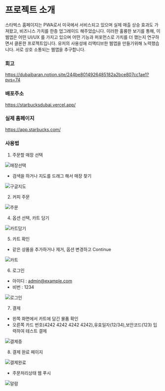 # 프로젝트 소개
스타벅스 홈페이지는 PWA로서 미국에서 서비스되고 있으며 실제 매출 상승 효과도 가져왔고, 비즈니스 가치를 한층 업그레이드 해주었습니다.
이러한 훌륭한 보기를 통해, 이 웹앱은 어떤 UI/UX 를 가지고 있으며 어떤 기능과 퍼포먼스로 가치를 더 했는지 연구하면서 클론한 프로젝트입니다.
유저의 사용성에 리액티브한 웹앱을 만들기위해 노력했습니다. 서로 상호 소통되는 웹앱을 추구합니다. 
### 회고
https://dubaibaran.notion.site/244be8014926485182a2bce807cc1ae1?pvs=74
### 배포주소
https://starbucksdubai.vercel.app/
### 실제 홈페이지
https://app.starbucks.com/
### 사용법
1. 주문할 매장 선택

![매장선택](https://github.com/qor8917/starbucks-clone/assets/69076456/98f3a5cb-81fd-420d-b7e2-85c64c101e54)

- 검색을 하거나 지도를 드래그 해서 매장 찾기

![구글지도](https://github.com/qor8917/starbucks-clone/assets/69076456/c379b6c6-3860-4b6f-a4b7-5105f66cfedc)

2. 커피 주문
   
![주문](https://github.com/qor8917/starbucks-clone/assets/69076456/fea3ad3f-0c9d-4f66-b4ea-3d4ef22d48ae)

4. 옵션 선택, 카트 담기
   
![카트담기](https://github.com/qor8917/starbucks-clone/assets/69076456/5e961b3d-962b-4b25-b21d-bb01d7c271bb)

5. 카트 확인
   
- 같은 상품을 추가하거나 제거, 옵션 변경하고 Continue

![카트](https://github.com/qor8917/starbucks-clone/assets/69076456/a3df06de-324e-4cc9-8b51-44325136e29b)

6. 로그인
   
- 아이디 : admin@example.com
- 비번 : 1234
  
![로그인](https://github.com/qor8917/starbucks-clone/assets/69076456/b551f8aa-b180-424c-9259-c6036037217a)

7. 결제
   
- 왼쪽 화면에서 카트에 담긴 물품 확인
- 오른쪽 카드 번호(4242 4242 4242 4242),유효일자(12/34),보안코드(123) 입력하여 테스트 결제
  
![결제중](https://github.com/qor8917/starbucks-clone/assets/69076456/eeeaefc2-cbda-4ec0-a0b9-5c2f69f322aa)

8. 결제 완료 페이지

![결제완료](https://github.com/qor8917/starbucks-clone/assets/69076456/6b53d0fe-2f6f-4cb7-9826-880606552b40)

- 주문처리상태 웹 푸시
  
![알람](https://github.com/qor8917/starbucks-clone/assets/69076456/62b4199d-d65f-429a-9fef-71688a38d8a5)

